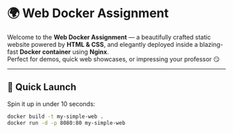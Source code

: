  # 🌍 Web Docker Assignment

Welcome to the **Web Docker Assignment** — a beautifully crafted static website powered by **HTML & CSS**, and elegantly deployed inside a blazing-fast **Docker container** using **Nginx**.  
Perfect for demos, quick web showcases, or impressing your professor 😏

---

## 🚀 Quick Launch

Spin it up in under 10 seconds:

```bash
docker build -t my-simple-web .
docker run -d -p 8080:80 my-simple-web
